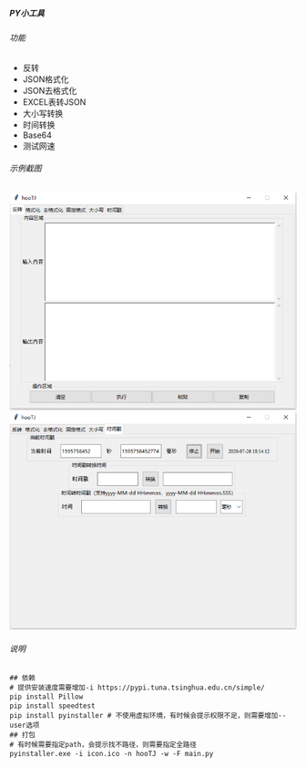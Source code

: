 ##### PY小工具

###### 功能
- 反转
- JSON格式化
- JSON去格式化
- EXCEL表转JSON
- 大小写转换
- 时间转换
- Base64
- 测试网速

###### 示例截图
<img src="./images/20200726181359.png">
<img src="./images/20200726181420.png">

###### 说明
```shell
## 依赖
# 提供安装速度需要增加-i https://pypi.tuna.tsinghua.edu.cn/simple/
pip install Pillow
pip install speedtest
pip install pyinstaller # 不使用虚拟环境，有时候会提示权限不足，则需要增加--user选项
## 打包
# 有时候需要指定path，会提示找不路径，则需要指定全路径
pyinstaller.exe -i icon.ico -n hooTJ -w -F main.py
```